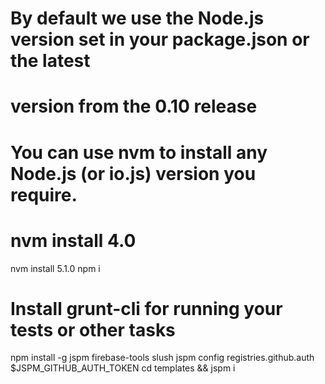 # By default we use the Node.js version set in your package.json or the latest
# version from the 0.10 release
#
# You can use nvm to install any Node.js (or io.js) version you require.
# nvm install 4.0
nvm install 5.1.0
npm i
# Install grunt-cli for running your tests or other tasks
npm install -g jspm firebase-tools slush
jspm config registries.github.auth $JSPM_GITHUB_AUTH_TOKEN
cd templates && jspm i